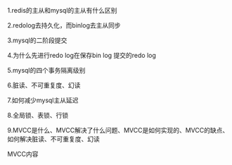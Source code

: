1.redis的主从和mysql的主从有什么区别

2.redolog去持久化，而binlog去主从同步

3.mysql的二阶段提交

4.为什么先进行redo log在保存bin log 提交的redo log

5.mysql的四个事务隔离级别

6.脏读、不可重复度、幻读

7.如何减少mysql主从延迟

8.全局锁、表锁、行锁

9.MVCC是什么、MVCC解决了什么问题、MVCC是如何实现的、MVCC的缺点、如何解决脏读、不可重复度、幻读

MVCC内容